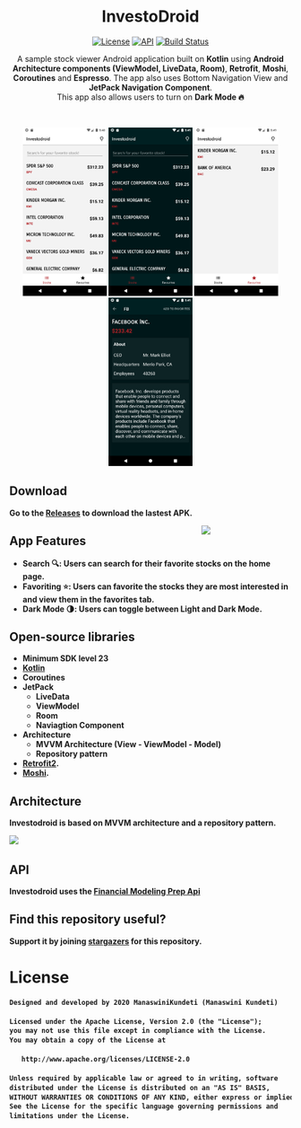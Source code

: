 <h1 align="center">InvestoDroid</h1>

<p align="center">
  <a href="https://opensource.org/licenses/Apache-2.0"><img alt="License" src="https://img.shields.io/badge/License-Apache%202.0-blue.svg"/></a>
  <a href="https://android-arsenal.com/api?level=23"><img alt="API" src="https://img.shields.io/badge/API-23%2B-brightgreen.svg?style=flat"/></a> 
  <a href="https://github.com/ManaswiniKundeti/Investodroid/actions"><img alt="Build Status" src="https://github.com/ManaswiniKundeti/Investodroid/workflows/Android%20CI/badge.svg"/></a> 
</p>

<p align="center">  
A sample stock viewer Android application built on <b>Kotlin</b> using <b>Android Architecture components (ViewModel, LiveData, Room)</b>, <b>Retrofit</b>, <b>Moshi</b>, <b>Coroutines</b> and <b>Espresso</b>.
The app also uses Bottom Navigation View and <b>JetPack Navigation Component</b>.<br/>
This app also allows users to turn on <b>Dark Mode<b/> 🔥
</p>
</br>

<p align="center">
<img src="/previews/main_light.png" width=150/>
<img src = "/previews/main_dark.png" width=150 />
<img src = "/previews/fav_light.png" width=150 />
<img src = "/previews/detail_dark.png" width=150 />
</p>

## Download
Go to the [Releases](https://github.com/ManaswiniKundeti/Investodroid/releases) to download the lastest APK.

<img src="/previews/Investodroid.gif" align="right" width="32%"/>

## App Features
- Search 🔍: Users can search for their favorite stocks on the home page.
- Favoriting ⭐️: Users can favorite the stocks they are most interested in and view them in the favorites tab.
- Dark Mode 🌗: Users can toggle between Light and Dark Mode.

## Open-source libraries
- Minimum SDK level 23
- [Kotlin](https://kotlinlang.org/)
- Coroutines
- JetPack
  - LiveData
  - ViewModel
  - Room
  - Naviagtion Component
- Architecture
  - MVVM Architecture (View - ViewModel - Model)
  - Repository pattern
- [Retrofit2](https://github.com/square/retrofit).
- [Moshi](https://github.com/square/moshi/).

## Architecture
Investodroid is based on MVVM architecture and a repository pattern.

<img src=https://developer.android.com/topic/libraries/architecture/images/final-architecture.png width=500>

## API

Investodroid uses the [Financial Modeling Prep Api](https://financialmodelingprep.com/developer/docs/)

## Find this repository useful?
Support it by joining __[stargazers](https://github.com/ManaswiniKundeti/Investodroid/stargazers)__ for this repository.<br>

# License
```xml
Designed and developed by 2020 ManaswiniKundeti (Manaswini Kundeti)

Licensed under the Apache License, Version 2.0 (the "License");
you may not use this file except in compliance with the License.
You may obtain a copy of the License at

   http://www.apache.org/licenses/LICENSE-2.0

Unless required by applicable law or agreed to in writing, software
distributed under the License is distributed on an "AS IS" BASIS,
WITHOUT WARRANTIES OR CONDITIONS OF ANY KIND, either express or implied.
See the License for the specific language governing permissions and
limitations under the License.
```
